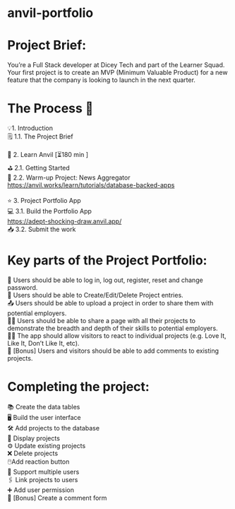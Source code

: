 # anvil-portfolio

# Project Brief:

You’re a Full Stack developer at Dicey Tech and part of the Learner Squad.
Your first project is to create an MVP (Minimum Valuable Product) for a new feature that the company is looking to launch in the next quarter.
<br>
# The Process 👣
💡1. Introduction<br>
  🗒️ 1.1. The Project Brief<br><br>
🚀 2. Learn Anvil [⏳180 min ]<br>
  ⛳ 2.1. Getting Started<br>
  📰 2.2. Warm-up Project: News Aggregator <br>
          https://anvil.works/learn/tutorials/database-backed-apps<br><br>
⭐ 3. Project Portfolio App<br>
  💻 3.1. Build the Portfolio App<br>
          https://adept-shocking-draw.anvil.app/<br>
  📥 3.2. Submit the work<br>

# Key parts of the Project Portfolio:
👤 Users should be able to log in, log out, register, reset and change password.<br>
📓 Users should be able to Create/Edit/Delete Project entries.<br>
📤 Users should be able to upload a project in order to share them with potential employers.<br>
🤸‍♀️ Users should be able to share a page with all their projects to demonstrate the breadth and depth of their skills to potential employers.<br>
👩‍🌾 The app should allow visitors to react to individual projects (e.g. Love It, Like It, Don’t Like It, etc).<br>
📝 [Bonus] Users and visitors should be able to add comments to existing projects.<br>
 
# Completing the project:
📚 Create the data tables<br>
🖥 Build the user interface<br>
🛠 Add projects to the database<br>
🧩 Display projects<br>
⚙ Update existing projects<br>
❌ Delete projects<br>
🖱️Add reaction button<br>
👥 Support multiple users<br>
🖇️ Link projects to users<br>
➕ Add user permission<br>
💬 [Bonus] Create a comment form<br>
